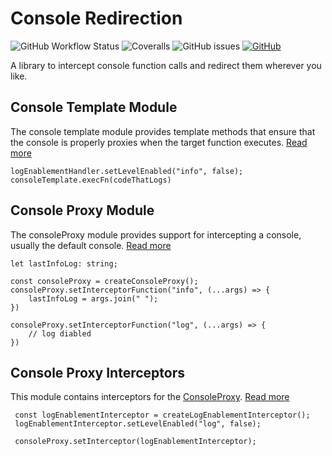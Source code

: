 # Console Redirection

![GitHub Workflow Status](https://img.shields.io/github/workflow/status/link-intersystems/console-redirection/Node.js%20CI)
![Coveralls](https://img.shields.io/coveralls/github/link-intersystems/console-redirection)
![GitHub issues](https://img.shields.io/github/issues-raw/link-intersystems/console-redirection)
[![GitHub](https://img.shields.io/github/license/link-intersystems/console-redirection?label=license)](LICENSE.md)

A library to intercept console function calls and redirect them wherever you like.

## Console Template Module

The console template module provides template methods that ensure that the console is properly proxies when the target function executes. [Read more](src/template/README.md)

    logEnablementHandler.setLevelEnabled("info", false);
    consoleTemplate.execFn(codeThatLogs)

## Console Proxy Module

The consoleProxy module provides support for intercepting a console, usually the default console. [Read more](src/proxy/README.md)

    let lastInfoLog: string;

    const consoleProxy = createConsoleProxy();
    consoleProxy.setInterceptorFunction("info", (...args) => {
        lastInfoLog = args.join(" ");
    })

    consoleProxy.setInterceptorFunction("log", (...args) => {
        // log diabled
    })

## Console Proxy Interceptors

This module contains interceptors for the [ConsoleProxy](../proxy/README.md). [Read more](src/interceptors/README.md)

     const logEnablementInterceptor = createLogEnablementInterceptor();
     logEnablementInterceptor.setLevelEnabled("log", false);

     consoleProxy.setInterceptor(logEnablementInterceptor);
